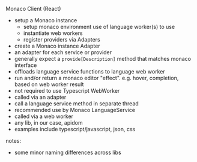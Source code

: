 Monaco Client (React)
  - setup a Monaco instance
    - setup monaco environment use of language worker(s) to use
    - instantiate web workers
    - register providers via Adapters
  - create a Monaco instance
Adapter
  - an adapter for each service or provider
  - generally expect a `provide[Description]` method that matches monaco interface
  - offloads language service functions to language web worker
  - run and/or return a monaco editor "effect". e.g. hover, completion, based on web worker result
  - not required to use Typescript
WebWorker
  - called via an adapter
  - call a language service method in separate thread
  - recommended use by Monaco
LanguageService
  - called via a web worker
  - any lib, in our case, apidom
  - examples include typescript/javascript, json, css


notes:
- some minor naming differences across libs
